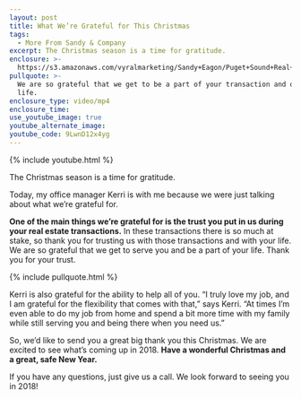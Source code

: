 ```yaml
---
layout: post
title: What We’re Grateful for This Christmas
tags:
  - More From Sandy & Company
excerpt: The Christmas season is a time for gratitude.
enclosure: >-
  https://s3.amazonaws.com/vyralmarketing/Sandy+Eagon/Puget+Sound+Real+Estate+Agent-+This+Christmas%252C+we+are+grateful+for+you.mp4
pullquote: >-
  We are so grateful that we get to be a part of your transaction and of your
  life.
enclosure_type: video/mp4
enclosure_time:
use_youtube_image: true
youtube_alternate_image:
youtube_code: 9LwnD12x4yg
---
```



{% include youtube.html %}

The Christmas season is a time for gratitude.

Today, my office manager Kerri is with me because we were just talking about what we’re grateful for.

**One of the main things we’re grateful for is the trust you put in us during your real estate transactions.** In these transactions there is so much at stake, so thank you for trusting us with those transactions and with your life. We are so grateful that we get to serve you and be a part of your life. Thank you for your trust.

{% include pullquote.html %}

Kerri is also grateful for the ability to help all of you. “I truly love my job, and I am grateful for the flexibility that comes with that,” says Kerri. “At times I’m even able to do my job from home and spend a bit more time with my family while still serving you and being there when you need us.”

So, we’d like to send you a great big thank you this Christmas. We are excited to see what’s coming up in 2018. **Have a wonderful Christmas and a great, safe New Year.**

If you have any questions, just give us a call. We look forward to seeing you in 2018!